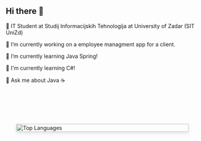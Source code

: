 ## Hi there 👋

🧠 IT Student at Studij Informacijskih Tehnologija at University of Zadar (SIT UniZd)

🔭 I’m currently working on a employee managment app for a client. 

🌱 I’m currently learning Java Spring!

🌱 I'm currently learning C#!

💬 Ask me about Java ☕

<br>

<div style="display: flex; flex-direction: column; align-items: center; gap: 20px; padding: 20px;">
  <hr>
  <img src="https://github-readme-stats-josipkis-projects.vercel.app//api/top-langs/?username=JosipKis&role=owner,collaborator&exclude_repo=final-project-24-JosipKis,eimovina&size_weight=0.5&count_weight=0.5&layout=compact&langs_count=8&theme=aura" alt="Top Languages" style="width: 100%; max-width: 450px; box-shadow: 0px 4px 10px rgba(0, 0, 0, 0.1);"/>

</div>


<!--
**JosipKis/JosipKis** is a ✨ _special_ ✨ repository because its `README.md` (this file) appears on your GitHub profile.

Here are some ideas to get you started:




- 
- 👯 I’m looking to collaborate on ...
- 🤔 I’m looking for help with ...
-  ...
- 📫 How to reach me: ...
- 😄 Pronouns: ...
- ⚡ Fun fact: ...
-->
